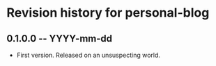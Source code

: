 # Revision history for personal-blog

## 0.1.0.0 -- YYYY-mm-dd

* First version. Released on an unsuspecting world.
